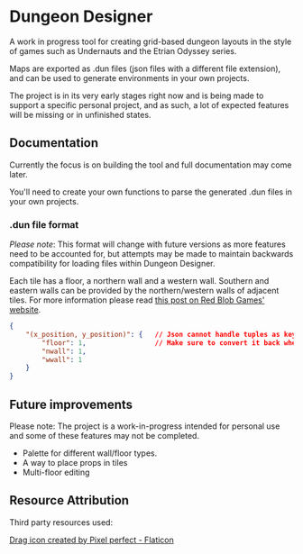 # Dungeon Designer

A work in progress tool for creating grid-based dungeon layouts in the style of games such as Undernauts and the Etrian Odyssey series.

Maps are exported as .dun files (json files with a different file extension), and can be used to generate environments in your own projects. 

The project is in its very early stages right now and is being made to support a specific personal project, and as such, a lot of expected features will be missing or in unfinished states.


## Documentation

Currently the focus is on building the tool and full documentation may come later.

You'll need to create your own functions to parse the generated .dun files in your own projects.

### .dun file format

*Please note*: This format will change with future versions as more features need to be accounted for, but attempts may be made to maintain backwards compatibility for loading files within Dungeon Designer.

Each tile has a floor, a northern wall and a western wall. Southern and eastern walls can be provided by the northern/western walls of adjacent tiles. For more information please read [this post on Red Blob Games' website](https://www.redblobgames.com/grids/edges/#coordinates).

```json
{
    "(x_position, y_position)": {   // Json cannot handle tuples as keys, so it is converted to a string in the file
        "floor": 1,                 // Make sure to convert it back when loading into your project.
        "nwall": 1, 
        "wwall": 1
    }
}
```

## Future improvements

Please note: The project is a work-in-progress intended for personal use and some of these features may not be completed.

- Palette for different wall/floor types. 
- A way to place props in tiles
- Multi-floor editing


## Resource Attribution

Third party resources used:

<a href="https://www.flaticon.com/free-icons/drag" title="drag icons">Drag icon created by Pixel perfect - Flaticon</a>